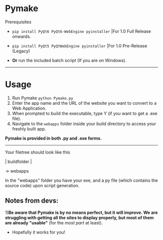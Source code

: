 # Pymake


Prerequisites

- ```pip install PyQt6 PyQt6-WebEngine pyinstaller``` |For 1.0 Full Release onwards.

- ```pip install PyQt5 PyQtWebEngine pyinstaller```  |For 1.0 Pre-Release (Legacy)

- **Or** run the included batch script (If you are on Windows).

---
# Usage

1) Run Pymake ```python Pymake.py```
2) Enter the app name and the URL of the website you want to convert to a Web Application.
3) When prompted to build the executable, type Y (if you want to get a .exe file).
4) Navigate to the `webapps` folder inside your build directory to access your freshly built app.

**Pymake is provided in both .py and .exe forms.**

  ---

  Your filetree should look like this

  | buildfolder |

   -> webapps

  In the "webapps" folder you have your exe, and a py file (which contains the source code) upon script generation.

## Notes from devs:

1)**Be aware that Pymake is by no means perfect, but it will improve. We are struggling with getting all the sites to display properly, but most of them are already "usable"** (for the _most part_ at least).

- Hopefully it works for you!
